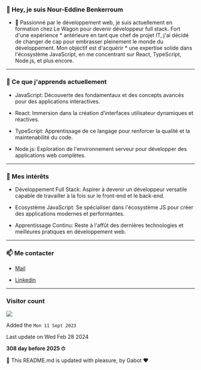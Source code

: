 

### 👋 Hey, je suis Nour-Eddine Benkerroum



* 🚀 Passionné par le développement web, je suis actuellement en formation chez Le Wagon pour devenir développeur full stack. Fort d'une expérience * antérieure en tant que chef de projet IT, j'ai décidé de changer de cap pour embrasser pleinement le monde du développement. Mon objectif est d'acquérir * une expertise solide dans l'écosystème JavaScript, en me concentrant sur React, TypeScript, Node.js, et plus encore.

---

### 🌱 Ce que j'apprends actuellement

* JavaScript: Découverte des fondamentaux et des concepts avancés pour des applications interactives.

* React: Immersion dans la création d'interfaces utilisateur dynamiques et réactives.

* TypeScript: Apprentissage de ce langage pour renforcer la qualité et la maintenabilité du code.

* Node.js: Exploration de l'environnement serveur pour développer des applications web complètes.

---

### 🎯 Mes intérêts

* Développement Full Stack: Aspirer à devenir un développeur versatile capable de travailler à la fois sur le front-end et le back-end.

* Ecosystème JavaScript: Se spécialiser dans l'écosystème JS pour créer des applications modernes et performantes.

* Apprentissage Continu: Reste à l'affût des dernières technologies et meilleures pratiques en développement web.

---

### 📫 Me contacter

*  [Mail](noureddine.benkerroum@gmail.com)

*  [Linkedin](https://www.linkedin.com/in/nbenkerroum/)

---

### Visitor count

<img src="https://profile-counter.glitch.me/BNoure/count.svg" />

Added the `Mon 11 Sept 2023`


Last update on Wed Feb 28 2024

**308 day before 2025 ⏱**

🤖 This README.md is updated with pleasure, by Gabot ❤️

